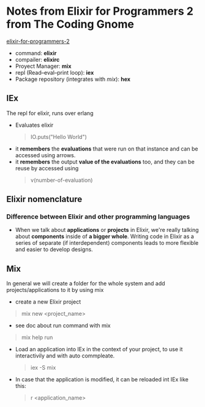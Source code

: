 # Notes from Elixir for Programmers 2 from The Coding Gnome

[elixir-for-programmers-2](https://codestool.coding-gnome.com/courses/elixir-for-programmers-2)

* command: **elixir**
* compailer: **elixirc**
* Proyect Manager: **mix**
* repl (Read–eval–print loop): **iex**
* Package repository (integrates with *mix*): **hex**

## IEx

The repl for elixir, runs over erlang
* Evaluates elixir 
    > IO.puts("Hello World")
* it **remembers** the **evaluations** that were run on that instance and can be accessed using arrows.
* it **remembers** the output **value of the evaluations** too, and they can be reuse by accessed using 
    > v(number-of-evaluation)

## Elixir nomenclature

### Difference between Elixir and other programming languages
 * When we talk about **applications** or **projects** in Elixir, we're really talking about **components** inside of **a bigger whole**. Writing code in Elixir as a series of separate (if interdependent) components leads to more flexible and easier to develop designs.

## Mix

In general we will create a folder for the whole system and add projects/applications to it by using mix

* create a new Elixir project

> mix new <project_name>

* see doc about run command with mix

> mix help run 

* Load an application into IEx in the context of your project, to use it interactivily and with auto commpleate.
    > iex -S mix
* In case that the application is modified, it can be reloaded int IEx like this:
    > r <application_name>